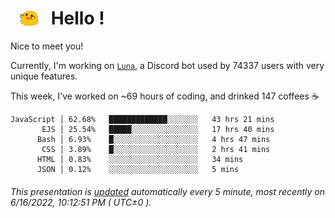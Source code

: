 <h1>   <img src="./spoinky.gif" style="vertical-align:middle;" width="30px">   Hello ! </h1>

Nice to meet you!

Currently, I'm working on <a href='https://github.com/Asgarrrr/Luna'>`Luna`</a>, a Discord bot used by 74337 users with very unique features.

This week, I've worked on ~69 hours of coding, and drinked 147 coffees ☕

```
JavaScript │ 62.68%   █████████████░░░░░░░   43 hrs 21 mins
       EJS │ 25.54%   █████░░░░░░░░░░░░░░░   17 hrs 40 mins
      Bash │ 6.93%    █░░░░░░░░░░░░░░░░░░░   4 hrs 47 mins
       CSS │ 3.89%    █░░░░░░░░░░░░░░░░░░░   2 hrs 41 mins
      HTML │ 0.83%    ░░░░░░░░░░░░░░░░░░░░   34 mins
      JSON │ 0.12%    ░░░░░░░░░░░░░░░░░░░░   5 mins
```

###### This presentation is [updated](https://github.com/Asgarrrr) automatically every 5 minute, most recently on 6/16/2022, 10:12:51 PM ( UTC±0 ).
